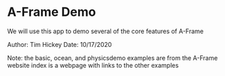 # A-Frame Demo

We will use this app to demo several of the core features of A-Frame

Author: Tim Hickey
Date: 10/17/2020

Note:
  the basic, ocean, and physicsdemo examples are from the A-Frame website
  index is a webpage with links to the other examples
